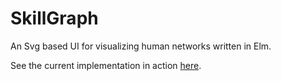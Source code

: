 # SkillGraph
An Svg based UI for visualizing human networks written in Elm.

See the current implementation in action [here](https://thistent.github.io/SkillGraph/).
